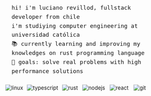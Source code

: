 <div style="padding: 20px;">
    <div style="display: flex; flex-direction: column; align-items: flex-start;">
        <div style="margin-bottom: 30px; font-size: 18px; line-height: 1.6;">
            <samp>hi! i'm luciano revillod, fullstack developer from chile</samp><br>
            <samp>i'm studiying computer engineering at universidad católica</samp><br>
            <samp>📚 currently learning and improving my knowledges on rust programming language</samp><br>
            <samp>🎯 goals: solve real problems with high performance solutions</samp><br>
        </div>
        <div style="display: flex; flex-wrap: wrap; gap: 25px; align-items: start; justify-content: flex-start; margin-left: -15px;">
            <img src="https://img.shields.io/static/v1?label=&message=linux&color=161616&style=for-the-badge&logo=linux&logocolor=FCC624" alt="linux" style="transform: scale(1.2);" />
            <img src="https://img.shields.io/static/v1?label=&message=typescript&color=161616&style=for-the-badge&logo=typescript&logocolor=3178C6" alt="typescript" style="transform: scale(1.2);" />
            <img src="https://img.shields.io/static/v1?label=&message=rust&color=161616&style=for-the-badge&logo=rust&logocolor=CE422B" alt="rust" style="transform: scale(1.2);" />
            <img src="https://img.shields.io/static/v1?label=&message=node.js&color=161616&style=for-the-badge&logo=node.js&logocolor=339933" alt="nodejs" style="transform: scale(1.2);" />
            <img src="https://img.shields.io/static/v1?label=&message=react&color=161616&style=for-the-badge&logo=react&logocolor=61DAFB" alt="react" style="transform: scale(1.2);" />
            <img src="https://img.shields.io/static/v1?label=&message=git&color=161616&style=for-the-badge&logo=git&logocolor=F05032" alt="git" style="transform: scale(1.2);" />
        </div>
    </div>
</div>
